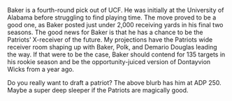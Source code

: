 

Baker is a fourth-round pick out of UCF. He was initially at the University of Alabama before struggling to find playing time. The move proved to be a good one, as Baker posted just under 2,000 receiving yards in his final two seasons. The good news for Baker is that he has a chance to be the Patriots’ X-receiver of the future. My projections have the Patriots wide receiver room shaping up with Baker, Polk, and Demario Douglas leading the way. If that were to be the case, Baker should contend for 135 targets in his rookie season and be the opportunity-juiced version of Dontayvion Wicks from a year ago.

Do you really want to draft a patriot? The above blurb has him at ADP 250. Maybe a super deep sleeper if the Patriots are magically good.